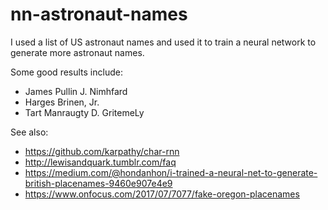 # nn-astronaut-names

I used a list of US astronaut names and used it to train a neural network
to generate more astronaut names.

Some good results include:

* James Pullin J. Nimhfard
* Harges Brinen, Jr.
* Tart Manraugty D. GritemeLy

See also:

* https://github.com/karpathy/char-rnn
* http://lewisandquark.tumblr.com/faq
* https://medium.com/@hondanhon/i-trained-a-neural-net-to-generate-british-placenames-9460e907e4e9
* https://www.onfocus.com/2017/07/7077/fake-oregon-placenames
